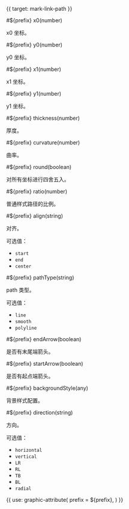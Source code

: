 {{ target: mark-link-path }}

#${prefix} x0(number)

x0 坐标。

#${prefix} y0(number)

y0 坐标。

#${prefix} x1(number)

x1 坐标。

#${prefix} y1(number)

y1 坐标。

#${prefix} thickness(number)

厚度。

#${prefix} curvature(number)

曲率。

#${prefix} round(boolean)

对所有坐标进行四舍五入。

#${prefix} ratio(number)

普通样式路径的比例。

#${prefix} align(string)

对齐。

可选值：

- `start`
- `end`
- `center`

#${prefix} pathType(string)

path 类型。

可选值：

- `line`
- `smooth`
- `polyline`

#${prefix} endArrow(boolean)

是否有末尾端箭头。

#${prefix} startArrow(boolean)

是否有起点端箭头。

#${prefix} backgroundStyle(any)

背景样式配置。

#${prefix} direction(string)

方向。

可选值：

- `horizontal`
- `vertical`
- `LR`
- `RL`
- `TB`
- `BL`
- `radial`

{{ use: graphic-attribute(
  prefix = ${prefix},
) }}

